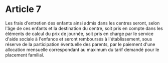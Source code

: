 # Article 7

Les frais d'entretien des enfants ainsi admis dans les centres seront, selon l'âge de ces enfants et la destination du centre, soit pris en compte dans les éléments de calcul du prix de journée, soit pris en charge par le service d'aide sociale à l'enfance et seront remboursés à l'établissement, sous réserve de la participation éventuelle des parents, par le paiement d'une allocation mensuelle correspondant au maximum du tarif demandé pour le placement familial.
